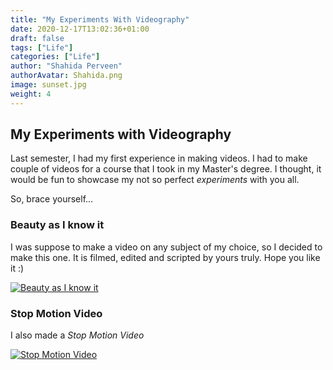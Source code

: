```yaml
---
title: "My Experiments With Videography"
date: 2020-12-17T13:02:36+01:00
draft: false
tags: ["Life"]
categories: ["Life"]
author: "Shahida Perveen"
authorAvatar: Shahida.png
image: sunset.jpg  
weight: 4  
---
```


## My Experiments with Videography    


Last semester, I had my first experience in making videos. I had to make couple of videos for a course that I took in my Master's degree. I thought, it would be fun to showcase my not so perfect *experiments* with you all.    

So, brace yourself...      

### Beauty as I know it     


I was suppose to make a video on any subject of my choice, so I decided to make this one. It is filmed, edited and scripted by yours truly. Hope you like it :)  

 [![Beauty as I know it](http://img.youtube.com/vi/VDBc_3KsCHk/0.jpg)](http://www.youtube.com/watch?v=VDBc_3KsCHk "Beauty as I know it")
   

### Stop Motion Video    

I also made a *Stop Motion Video*     

[![Stop Motion Video](http://img.youtube.com/vi/xMSf8gDxBdU/0.jpg)](http://www.youtube.com/watch?v=xMSf8gDxBdU "Stop Motion Video")

 

